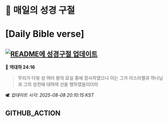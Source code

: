 # 🙏 매일의 성경 구절
# [Daily Bible verse]
## [![README에 성경구절 업데이트](https://github.com/DONGSUKA/first_test/actions/workflows/update-readme-bible.yml/badge.svg)](https://github.com/DONGSUKA/first_test/actions/workflows/update-readme-bible.yml)
<!-- START_BIBLE_VERSE -->
📖 **역대하 24:16**
> 무리가 다윗 성 여러 왕의 묘실 중에 장사하였으니 이는 그가 이스라엘과 하나님과 그의 성전에 대하여 선을 행하였음이더라

🕊️ _업데이트 시각: 2025-08-08 20:10:15 KST_
  <!-- END_BIBLE_VERSE -->
## GITHUB_ACTION
